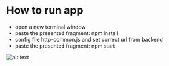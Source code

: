 # How to run app
* open a new terminal window
* paste the presented fragment: npm install
* config file http-common.js and set correct url from backend
* paste the presented fragment: npm start 

![alt text](https://github.com/Eryk1997Adsfox/adsfox_frontend/src/images/master/home.jpg?raw=true)